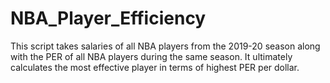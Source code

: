 # NBA_Player_Efficiency
This script takes salaries of all NBA players from the 2019-20 season along with the PER of all NBA players during the same season. 
It ultimately calculates the most effective player in terms of highest PER per dollar.
